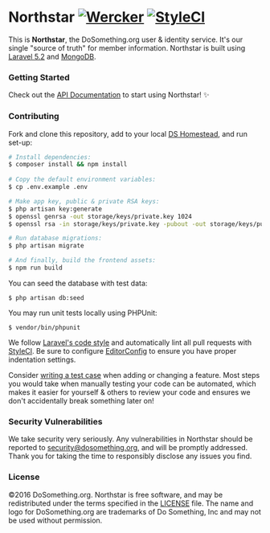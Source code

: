 # Northstar [![Wercker](https://img.shields.io/wercker/ci/548f17b907fa3ea41500a0ec.svg?style=flat-square)](https://app.wercker.com/#applications/548f17b907fa3ea41500a0ec) [![StyleCI](https://styleci.io/repos/26884886/shield)](https://styleci.io/repos/26884886)

This is __Northstar__, the DoSomething.org user & identity service. It's our single "source of truth" for member information.
Northstar is built using [Laravel 5.2](http://laravel.com/docs/5.2) and [MongoDB](https://www.mongodb.com).

### Getting Started

Check out the [API Documentation](https://github.com/DoSomething/northstar/blob/dev/documentation/README.md) to start using
Northstar! :sparkles:

### Contributing

Fork and clone this repository, add to your local [DS Homestead](https://github.com/DoSomething/ds-homestead), and run set-up:

```sh
# Install dependencies:
$ composer install && npm install
    
# Copy the default environment variables:
$ cp .env.example .env

# Make app key, public & private RSA keys:
$ php artisan key:generate
$ openssl genrsa -out storage/keys/private.key 1024
$ openssl rsa -in storage/keys/private.key -pubout -out storage/keys/public.key

# Run database migrations:
$ php artisan migrate

# And finally, build the frontend assets:
$ npm run build
```

You can seed the database with test data:

    $ php artisan db:seed

You may run unit tests locally using PHPUnit:

    $ vendor/bin/phpunit
    
We follow [Laravel's code style](http://laravel.com/docs/5.1/contributions#coding-style) and automatically
lint all pull requests with [StyleCI](https://styleci.io/repos/26884886). Be sure to configure
[EditorConfig](http://editorconfig.org) to ensure you have proper indentation settings.

Consider [writing a test case](http://laravel.com/docs/5.1/testing) when adding or changing a feature.
Most steps you would take when manually testing your code can be automated, which makes it easier for
yourself & others to review your code and ensures we don't accidentally break something later on!

### Security Vulnerabilities
We take security very seriously. Any vulnerabilities in Northstar should be reported to [security@dosomething.org](mailto:security@dosomething.org),
and will be promptly addressed. Thank you for taking the time to responsibly disclose any issues you find.

### License
&copy;2016 DoSomething.org. Northstar is free software, and may be redistributed under the terms specified
in the [LICENSE](https://github.com/DoSomething/northstar/blob/dev/LICENSE) file. The name and logo for
DoSomething.org are trademarks of Do Something, Inc and may not be used without permission.
